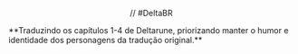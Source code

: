 <p align="center">
// #DeltaBR
</p>
**Traduzindo os capítulos 1-4 de Deltarune, priorizando manter o humor e identidade dos personagens da tradução original.**

